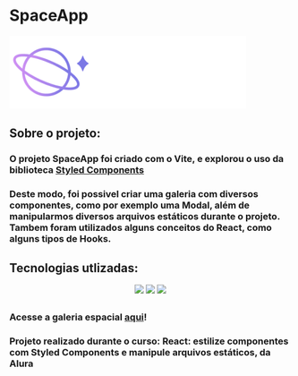 # SpaceApp
![logo](./public/images/logo.png)
## Sobre o projeto:
### O projeto SpaceApp foi criado com o Vite, e explorou o uso da biblioteca [Styled Components](https://styled-components.com/) 
### Deste modo, foi possivel criar uma galeria com diversos componentes, como por exemplo uma Modal, além de manipularmos diversos arquivos estáticos durante o projeto. Tambem foram utilizados alguns conceitos do React, como alguns tipos de Hooks.

## Tecnologias utlizadas:
<div align=center>
 <img src="https://cdn.jsdelivr.net/gh/devicons/devicon@latest/icons/react/react-original-wordmark.svg" width=100/>    <img src="https://cdn.jsdelivr.net/gh/devicons/devicon@latest/icons/vitejs/vitejs-original.svg" width=100 />     <img src="https://cdn.jsdelivr.net/gh/devicons/devicon@latest/icons/nodejs/nodejs-plain-wordmark.svg" width=100 />
          
 </div>
          

##

### Acesse a galeria espacial [aqui]()!

### Projeto realizado durante o curso: React: estilize componentes com Styled Components e manipule arquivos estáticos, da Alura